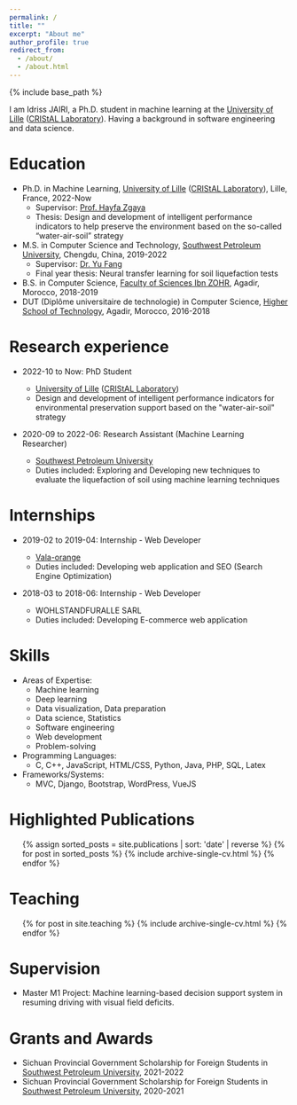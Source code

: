 ```yaml
---
permalink: /
title: ""
excerpt: "About me"
author_profile: true
redirect_from: 
  - /about/
  - /about.html
---
```


{% include base_path %}


I am Idriss JAIRI, a Ph.D. student in machine learning at the <a href = "https://www.univ-lille.fr/">University of Lille</a> (<a href = "https://www.cristal.univ-lille.fr/">CRIStAL Laboratory</a>). Having a background in software engineering and data science.

Education
======

* Ph.D. in Machine Learning, <a href = "https://www.univ-lille.fr/">University of Lille</a> (<a href = "https://www.cristal.univ-lille.fr/">CRIStAL Laboratory</a>), Lille, France, 2022-Now
  * Supervisor: <a href = "https://www.researchgate.net/profile/Hayfa-Zgaya">Prof. Hayfa Zgaya</a>
  * Thesis: Design and development of intelligent performance indicators to help preserve the environment based on the so-called “water-air-soil” strategy
* M.S. in Computer Science and Technology, <a href = "https://www.swpu.edu.cn/">Southwest Petroleum University</a>, Chengdu, China, 2019-2022
  * Supervisor: <a href = "https://www.researchgate.net/profile/Yu-Fang-36">Dr. Yu Fang</a>
  * Final year thesis: Neural transfer learning for soil liquefaction tests
* B.S. in Computer Science, <a href = "https://www.uiz.ac.ma/faculte-des-sciences-agadir">Faculty of Sciences Ibn ZOHR</a>, Agadir, Morocco, 2018-2019
* DUT (Diplôme universitaire de technologie) in Computer Science, <a href = "https://www.esta.ac.ma/">Higher School of Technology</a>, Agadir, Morocco, 2016-2018

Research experience
======

* 2022-10 to Now: PhD Student
  * <a href = "https://www.univ-lille.fr/">University of Lille</a> (<a href = "https://www.cristal.univ-lille.fr/">CRIStAL Laboratory</a>)
  * Design and development of intelligent performance indicators for environmental preservation support based on the "water-air-soil" strategy

* 2020-09 to 2022-06: Research Assistant (Machine Learning Researcher)
  * <a href = "https://www.swpu.edu.cn/">Southwest Petroleum University</a>
  * Duties included: Exploring and Developing new techniques to evaluate the liquefaction of soil using machine learning techniques
  
Internships
======
* 2019-02 to 2019-04: Internship - Web Developer
  * <a href = "https://www.vala.ma/">Vala-orange</a>
  * Duties included: Developing web application and SEO (Search Engine Optimization)

* 2018-03 to 2018-06: Internship - Web Developer
  * WOHLSTANDFURALLE SARL
  * Duties included: Developing E-commerce web application
  
Skills
======

* Areas of Expertise: 
    * Machine learning
    * Deep learning
    * Data visualization, Data preparation
    * Data science, Statistics
    * Software engineering
    * Web development
    * Problem-solving
* Programming Languages: 
    * C, C++, JavaScript, HTML/CSS, Python, Java, PHP, SQL, Latex
* Frameworks/Systems: 
    * MVC, Django, Bootstrap, WordPress, VueJS

Highlighted Publications
======
  <ul>
    {% assign sorted_posts = site.publications | sort: 'date' | reverse %}
    {% for post in sorted_posts %}
      {% include archive-single-cv.html %}
    {% endfor %}
  </ul>

Teaching
======
  <ul>
    {% for post in site.teaching %}
      {% include archive-single-cv.html %}
    {% endfor %}
  </ul>

Supervision
======
* Master M1 Project: Machine learning-based decision support system in resuming driving with visual field deficits.


Grants and Awards
======
* Sichuan Provincial Government Scholarship for Foreign Students in <a href = "https://www.swpu.edu.cn/">Southwest Petroleum University</a>, 2021-2022
* Sichuan Provincial Government Scholarship for Foreign Students in <a href = "https://www.swpu.edu.cn/">Southwest Petroleum University</a>, 2020-2021